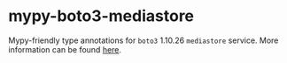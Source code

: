 # mypy-boto3-mediastore

Mypy-friendly type annotations for `boto3` 1.10.26 `mediastore` service.
More information can be found [here](https://github.com/vemel/mypy_boto3).